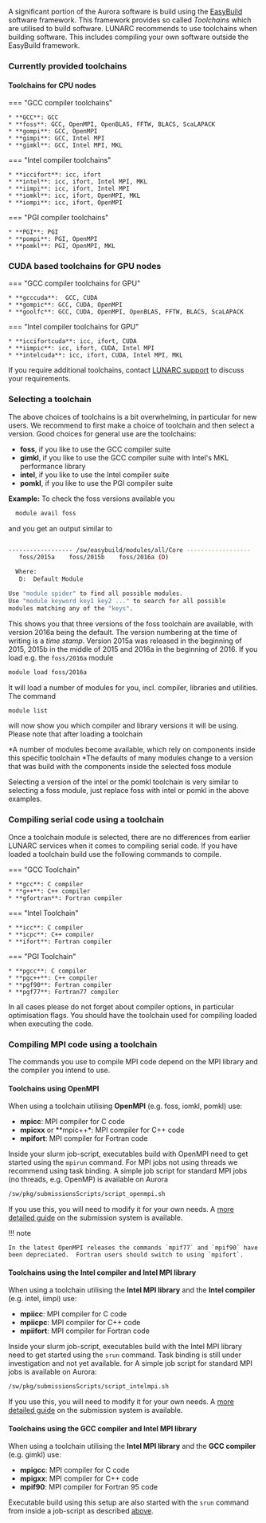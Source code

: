 A significant portion of the Aurora software is build using the [EasyBuild](http://hpcugent.github.io/easybuild/) software framework.  This framework provides so called *Toolchains* which are utilised to build software.  LUNARC recommends to use toolchains when building software.  This includes compiling your own software outside the EasyBuild framework.

### Currently provided toolchains

#### Toolchains for CPU nodes

=== "GCC compiler toolchains"

    * **GCC**: GCC
    * **foss**: GCC, OpenMPI, OpenBLAS, FFTW, BLACS, ScaLAPACK
    * **gompi**: GCC, OpenMPI
    * **gimpi**: GCC, Intel MPI
    * **gimkl**: GCC, Intel MPI, MKL

=== "Intel compiler toolchains"

    * **iccifort**: icc, ifort
    * **intel**: icc, ifort, Intel MPI, MKL
    * **iimpi**: icc, ifort, Intel MPI
    * **iomkl**: icc, ifort, OpenMPI, MKL
    * **iompi**: icc, ifort, OpenMPI

=== "PGI compiler toolchains"
 
    * **PGI**: PGI
    * **pompi**: PGI, OpenMPI
    * **pomkl**: PGI, OpenMPI, MKL

### CUDA based toolchains for GPU nodes

=== "GCC compiler toolchains for GPU"

    * **gcccuda**:  GCC, CUDA
    * **gompic**: GCC, CUDA, OpenMPI
    * **goolfc**: GCC, CUDA, OpenMPI, OpenBLAS, FFTW, BLACS, ScaLAPACK

=== "Intel compiler toolchains for GPU"

    * **iccifortcuda**: icc, ifort, CUDA
    * **iimpic**: icc, ifort, CUDA, Intel MPI
    * **intelcuda**: icc, ifort, CUDA, Intel MPI, MKL

If you require additional toolchains, contact [LUNARC support](http://www.lunarc.lu.se/support/support-form/) to discuss your requirements.

### Selecting a toolchain

The above choices of toolchains is a bit overwhelming, in particular for new users.  We recommend to first make a choice of toolchain and then select a version.  Good choices for general use are the toolchains:

* **foss**, if you like to use the GCC compiler suite
* **gimkl**, if you like to use the GCC compiler suite with Intel's MKL performance library
* **intel**, if you like to use the Intel compiler suite
* **pomkl**, if you like to use the PGI compiler suite

**Example:** To check the foss versions available you

```bash
  module avail foss
```
and you get an output similar to

```bash

------------------ /sw/easybuild/modules/all/Core ------------------
   foss/2015a    foss/2015b    foss/2016a (D)

  Where:
   D:  Default Module

Use "module spider" to find all possible modules.
Use "module keyword key1 key2 ..." to search for all possible
modules matching any of the "keys".

```
This shows you that three versions of the foss toolchain are available, with version 2016a being the default.  The version numbering at the time of writing is a *time stamp*.  Version 2015a was released in the beginning of 2015, 2015b in the middle of 2015 and 2016a in the beginning of 2016.  If you load e.g. the `foss/2016a` module
```bash
module load foss/2016a
```
It will load a number of modules for you, incl. compiler, libraries and utilities.  The command 
```bash
module list
```
will now show you which compiler and library versions it will be using.  Please note that after loading a toolchain

*A number of modules become available, which rely on components inside this specific toolchain 
*The defaults of many modules change to a version that was build with the components inside the selected foss module

Selecting a version of the intel or the pomkl toolchain is very similar to selecting a foss module, just replace foss with intel or pomkl in the above examples.

### Compiling serial code using a toolchain

Once a toolchain module is selected, there are no differences from earlier LUNARC services when it comes to compiling serial code.
If you have loaded a toolchain build use the following commands to compile.

=== "GCC Toolchain"

    * **gcc**: C compiler
    * **g++**: C++ compiler
    * **gfortran**: Fortran compiler

=== "Intel Toolchain"

    * **icc**: C compiler
    * **icpc**: C++ compiler
    * **ifort**: Fortran compiler

=== "PGI Toolchain"

    * **pgcc**: C compiler
    * **pgc++**: C++ compiler
    * **pgf90**: Fortran compiler
    * **pgf77**: Fortran77 compiler
 
In all cases please do not forget about compiler options, in particular optimisation flags.  You should have the toolchain used for compiling loaded when executing the code.

### Compiling MPI code using a toolchain

The commands you use to compile MPI code depend on the MPI library and the compiler you intend to use.  

#### Toolchains using OpenMPI
When using a toolchain utilising **OpenMPI** (e.g. foss, iomkl, pomkl) use: 

* **mpicc**: MPI compiler for C code
* **mpicxx** or **mpic++*: MPI compiler for C++ code
* **mpifort**: MPI compiler for Fortran code
 
Inside your slurm job-script, executables build with OpenMPI need to get started using the `mpirun` command.  For MPI jobs not using threads we recommend using task binding.  A simple job script for standard MPI jobs (no threads, e.g. OpenMP) is available on Aurora
```bash
/sw/pkg/submissionsScripts/script_openmpi.sh
```
If you use this, you will need to modify it for your own needs.  A [more detailed guide](http://lunarc-documentation.readthedocs.org/en/latest/batch_system/) on the submission system is available.
 
!!! note 

    In the latest OpenMPI releases the commands `mpif77` and `mpif90` have been depreciated.  Fortran users should switch to using `mpifort`.

#### Toolchains using the Intel compiler and Intel MPI library
When using a toolchain utilising the **Intel MPI library** and the **Intel compiler** (e.g. intel, iimpi) use:

* **mpiicc**: MPI compiler for C code
* **mpiicpc**: MPI compiler for C++ code
* **mpiifort**: MPI compiler for Fortran code
 
Inside your slurm job-script, executables build with the Intel MPI library need to get started using the `srun` command.  Task binding is still under investigation and not yet available.  for A simple job script for standard MPI jobs is available on Aurora:
```bash
/sw/pkg/submissionsScripts/script_intelmpi.sh
```
If you use this, you will need to modify it for your own needs.  A [more detailed guide](http://lunarc-documentation.readthedocs.org/en/latest/batch_system/) on the submission system is available.


#### Toolchains using the GCC compiler and Intel MPI library
When using a toolchain utilising the **Intel MPI library** and the **GCC compiler** (e.g. gimkl) use:

* **mpigcc**: MPI compiler for C code
* **mpigxx**: MPI compiler for C++ code
* **mpif90**: MPI compiler for Fortran 95 code

Executable build using this setup are also started with the `srun` command from inside a job-script as described [above](#toolchains-using-the-intel-compiler-and-intel-mpi-library).



